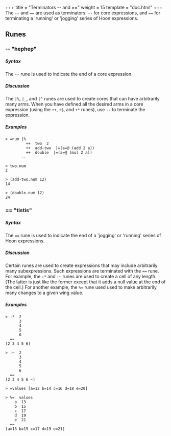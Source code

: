 +++
title = "Terminators -- and =="
weight = 15
template = "doc.html"
+++
The `--` and `==` are used as terminators: `--` for core expressions, and `==` for terminating a 'running' or 'jogging' series of Hoon expressions.

## Runes

### -- "hephep"

##### Syntax

The `--` rune is used to indicate the end of a core expression.

##### Discussion

The `|%`, `|_`, and `|^` runes are used to create cores that can have arbitrarily many arms.  When you have defined all the desired arms in a core expression (using the `++`, `+$`, and `+*` runes), use `--` to terminate the expression.

##### Examples

```
> =num |%
         ++  two  2
         ++  add-two  |=(a=@ (add 2 a))
         ++  double  |=(a=@ (mul 2 a))
       --

> two.num
2

> (add-two.num 12)
14

> (double.num 12)
24
```

### == "tistis"

##### Syntax

The `==` rune is used to indicate the end of a 'jogging' or 'running' series of Hoon expressions.

##### Discussion

Certain runes are used to create expressions that may include arbitrarily many subexpressions.  Such expressions are terminated with the `==` rune.  For example, the `:*` and `:~` runes are used to create a cell of any length.  (The latter is just like the former except that it adds a null value at the end of the cell.)  For another example, the `%=` rune used used to make arbitrarily many changes to a given wing value.

##### Examples

```
> :*  2
      3
      4
      5
      6
  ==
[2 3 4 5 6]

> :~  2
      3
      4
      5
      6
  ==
[2 3 4 5 6 ~]

> =values [a=12 b=14 c=16 d=18 e=20]

> %=  values
    a  13
    b  15
    c  17
    d  19
    e  21
  ==
[a=13 b=15 c=17 d=19 e=21]
```